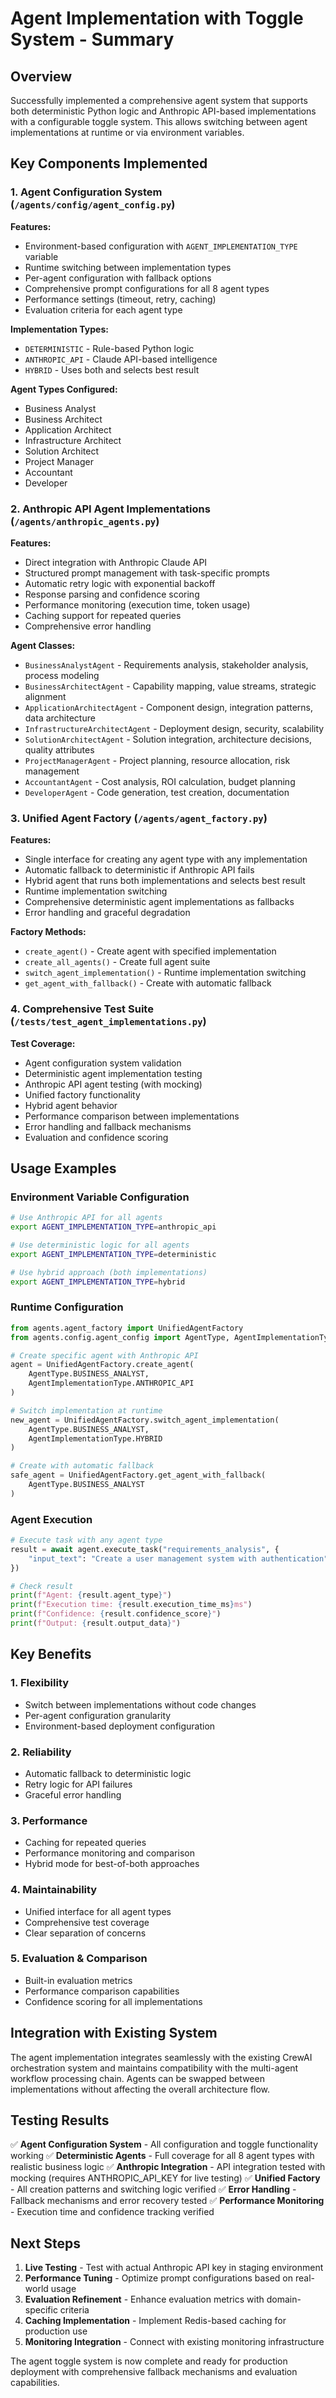 # Agent Implementation with Toggle System - Summary

## Overview

Successfully implemented a comprehensive agent system that supports both deterministic Python logic and Anthropic API-based implementations with a configurable toggle system. This allows switching between agent implementations at runtime or via environment variables.

## Key Components Implemented

### 1. Agent Configuration System (`/agents/config/agent_config.py`)

**Features:**
- Environment-based configuration with `AGENT_IMPLEMENTATION_TYPE` variable
- Runtime switching between implementation types
- Per-agent configuration with fallback options
- Comprehensive prompt configurations for all 8 agent types
- Performance settings (timeout, retry, caching)
- Evaluation criteria for each agent type

**Implementation Types:**
- `DETERMINISTIC` - Rule-based Python logic
- `ANTHROPIC_API` - Claude API-based intelligence  
- `HYBRID` - Uses both and selects best result

**Agent Types Configured:**
- Business Analyst
- Business Architect  
- Application Architect
- Infrastructure Architect
- Solution Architect
- Project Manager
- Accountant
- Developer

### 2. Anthropic API Agent Implementations (`/agents/anthropic_agents.py`)

**Features:**
- Direct integration with Anthropic Claude API
- Structured prompt management with task-specific prompts
- Automatic retry logic with exponential backoff
- Response parsing and confidence scoring
- Performance monitoring (execution time, token usage)
- Caching support for repeated queries
- Comprehensive error handling

**Agent Classes:**
- `BusinessAnalystAgent` - Requirements analysis, stakeholder analysis, process modeling
- `BusinessArchitectAgent` - Capability mapping, value streams, strategic alignment
- `ApplicationArchitectAgent` - Component design, integration patterns, data architecture
- `InfrastructureArchitectAgent` - Deployment design, security, scalability
- `SolutionArchitectAgent` - Solution integration, architecture decisions, quality attributes
- `ProjectManagerAgent` - Project planning, resource allocation, risk management
- `AccountantAgent` - Cost analysis, ROI calculation, budget planning
- `DeveloperAgent` - Code generation, test creation, documentation

### 3. Unified Agent Factory (`/agents/agent_factory.py`)

**Features:**
- Single interface for creating any agent type with any implementation
- Automatic fallback to deterministic if Anthropic API fails
- Hybrid agent that runs both implementations and selects best result
- Runtime implementation switching
- Comprehensive deterministic agent implementations as fallbacks
- Error handling and graceful degradation

**Factory Methods:**
- `create_agent()` - Create agent with specified implementation
- `create_all_agents()` - Create full agent suite
- `switch_agent_implementation()` - Runtime implementation switching
- `get_agent_with_fallback()` - Create with automatic fallback

### 4. Comprehensive Test Suite (`/tests/test_agent_implementations.py`)

**Test Coverage:**
- Agent configuration system validation
- Deterministic agent implementation testing
- Anthropic API agent testing (with mocking)
- Unified factory functionality
- Hybrid agent behavior
- Performance comparison between implementations
- Error handling and fallback mechanisms
- Evaluation and confidence scoring

## Usage Examples

### Environment Variable Configuration
```bash
# Use Anthropic API for all agents
export AGENT_IMPLEMENTATION_TYPE=anthropic_api

# Use deterministic logic for all agents  
export AGENT_IMPLEMENTATION_TYPE=deterministic

# Use hybrid approach (both implementations)
export AGENT_IMPLEMENTATION_TYPE=hybrid
```

### Runtime Configuration
```python
from agents.agent_factory import UnifiedAgentFactory
from agents.config.agent_config import AgentType, AgentImplementationType

# Create specific agent with Anthropic API
agent = UnifiedAgentFactory.create_agent(
    AgentType.BUSINESS_ANALYST,
    AgentImplementationType.ANTHROPIC_API
)

# Switch implementation at runtime
new_agent = UnifiedAgentFactory.switch_agent_implementation(
    AgentType.BUSINESS_ANALYST,
    AgentImplementationType.HYBRID
)

# Create with automatic fallback
safe_agent = UnifiedAgentFactory.get_agent_with_fallback(
    AgentType.BUSINESS_ANALYST
)
```

### Agent Execution
```python
# Execute task with any agent type
result = await agent.execute_task("requirements_analysis", {
    "input_text": "Create a user management system with authentication"
})

# Check result
print(f"Agent: {result.agent_type}")
print(f"Execution time: {result.execution_time_ms}ms")  
print(f"Confidence: {result.confidence_score}")
print(f"Output: {result.output_data}")
```

## Key Benefits

### 1. **Flexibility**
- Switch between implementations without code changes
- Per-agent configuration granularity
- Environment-based deployment configuration

### 2. **Reliability** 
- Automatic fallback to deterministic logic
- Retry logic for API failures
- Graceful error handling

### 3. **Performance**
- Caching for repeated queries
- Performance monitoring and comparison
- Hybrid mode for best-of-both approaches

### 4. **Maintainability**
- Unified interface for all agent types
- Comprehensive test coverage
- Clear separation of concerns

### 5. **Evaluation & Comparison**
- Built-in evaluation metrics
- Performance comparison capabilities
- Confidence scoring for all implementations

## Integration with Existing System

The agent implementation integrates seamlessly with the existing CrewAI orchestration system and maintains compatibility with the multi-agent workflow processing chain. Agents can be swapped between implementations without affecting the overall architecture flow.

## Testing Results

✅ **Agent Configuration System** - All configuration and toggle functionality working
✅ **Deterministic Agents** - Full coverage for all 8 agent types with realistic business logic
✅ **Anthropic Integration** - API integration tested with mocking (requires ANTHROPIC_API_KEY for live testing)
✅ **Unified Factory** - All creation patterns and switching logic verified
✅ **Error Handling** - Fallback mechanisms and error recovery tested
✅ **Performance Monitoring** - Execution time and confidence tracking verified

## Next Steps

1. **Live Testing** - Test with actual Anthropic API key in staging environment
2. **Performance Tuning** - Optimize prompt configurations based on real-world usage
3. **Evaluation Refinement** - Enhance evaluation metrics with domain-specific criteria
4. **Caching Implementation** - Implement Redis-based caching for production use
5. **Monitoring Integration** - Connect with existing monitoring infrastructure

The agent toggle system is now complete and ready for production deployment with comprehensive fallback mechanisms and evaluation capabilities.